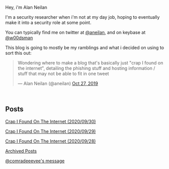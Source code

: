 Hey, i'm Alan Neilan

I'm a security researcher when i'm not at my day job, hoping to eventually make it into a security role at some point.

You can typically find me on twitter at [@aneilan](https://twitter.com/aneilan), and on keybase at [@w00dsman](https://keybase.io/w00dsman)

This blog is going to mostly be my ramblings and what i decided on using to sort this out:

<blockquote class="twitter-tweet" data-lang="en"><p lang="en" dir="ltr">Wondering where to make a blog that's basically just "crap I found on the internet", detailing the phishing stuff and hosting information /  stuff that may not be able to fit in one tweet
</p>&mdash; Alan Neilan (@aneilan) <a href="https://twitter.com/ANeilan/status/1188310492101709825?s=20">Oct 27, 2019</a></blockquote><br/>

## Posts

[Crap I Found On The Internet (2020/09/30)](/2020-09-30-crap-i-found)

[Crap I Found On The Internet (2020/09/29)](/2020-09-29-crap-i-found)

[Crap I Found On The Internet (2020/09/28)](/2020-09-28-crap-i-found)

[Archived Posts](/archive/) 

[@comradeeevee's message](/eevee)
